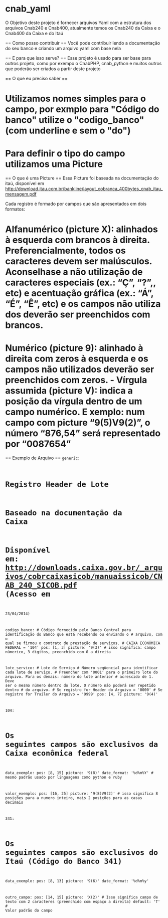 cnab_yaml
=========

O Objetivo deste projeto é fornecer arquivos Yaml com a estrutura dos arquivos Cnab240 e Cnab400, atualmente temos os Cnab240 da Caixa e o Cnab400 da Caixa e do Itaú

== Como posso contribuir ==
Você pode contribuir lendo a documentação do seu banco e criando um arquivo yaml com base nela

== E para que isso serve? ==
Esse projeto é usado para ser base para outros projeto, como por exempo o CnabPHP, cnab_python e
muitos outros que poderão ser criados a partir deste projeto

== O que eu preciso saber ==
# Utilizamos nomes simples para o campo, por exmplo para "Código do banco" utilize o "codigo_banco" (com underline e sem o "do")
# Para definir o tipo do campo utilizamos uma Picture

== O que é uma Picture ==
Essa Picture foi baseada na documentação do itaú, disponível em http://download.itau.com.br/bankline/layout_cobranca_400bytes_cnab_itau_mensagem.pdf

Cada registro é formado por campos que são apresentados em dois formatos:
# Alfanumérico (picture X): alinhados à esquerda com brancos à direita. Preferencialmente, todos os caracteres devem ser maiúsculos. Aconselhase a não utilização de caracteres especiais (ex.: “Ç”, “?”,, etc) e acentuação gráfica (ex.: “Á”, “É”, “Ê”, etc) e os campos não utiliza dos deverão ser preenchidos com brancos.
# Numérico (picture 9): alinhado à direita com zeros à esquerda e os campos não utilizados deverão ser preenchidos com zeros. - Vírgula assumida (picture V): indica a posição da vírgula dentro de um campo numérico. E xemplo: num campo com picture “9(5)V9(2)”, o número “876,54” será representado por “0087654”

== Exemplo de Arquivo ==
<code>generic:
  # Registro Header de Lote
  
  # Baseado na documentação da Caixa
  # Disponível em: http://downloads.caixa.gov.br/_arquivos/cobrcaixasicob/manuaissicob/CNAB_240_SICOB.pdf (Acesso em 
23/04/2014)
  
  codigo_banco:
    # Código fornecido pelo Banco Central para identificação do Banco que está recebendo ou enviando o
    # arquivo, com o qual se firmou o contrato de prestação de serviços.
    # CAIXA ECONÔMICA FEDERAL = ‘104’
    pos: [1, 3]
    picture: '9(3)' # isso significa: campo númerico, 3 digitos, preenchido com 0 a direita

  lote_servico:
    # Lote de Serviço
    # Número seqüencial para identificar cada lote de serviço.
    # Preencher com '0001' para o primeiro lote do arquivo. Para os demais: número do lote anterior
    # acrescido de 1. Deve ser o mesmo número dentro do lote. O número não poderá ser repetido dentro
    # do arquivo.
    # Se registro for Header do Arquivo = '0000'
    # Se registro for Trailer do Arquivo = '9999'
    pos: [4, 7]
    picture: '9(4)'

104:
  # Os seguintes campos são exclusivos da Caixa econômica federal
  data_exemplo:
    pos: [8, 15]
    picture: '9(8)'
    date_format: '%d%m%Y' # mesmo padrão usado por linguagens como python e ruby

  valor_exemplo:
    pos: [16, 25]
    picture: '9(8)V9(2)' # isso significa 8 posições para a numero inteiro, mais 2 posições para as casas 
decimais

341:
  # Os seguintes campos são exclusivos do Itaú (Código do Banco 341)
  
  data_exemplo:
    pos: [8, 13]
    picture: '9(6)'
    date_format: '%d%m%y'

  outro_campo:
    pos: [14, 15]
    picture: 'X(2)' # Isso significa campo de texto com 2 caracteres (preenchido com espaço a direita)
    default: 'T' # Valor padrão do campo<code>
